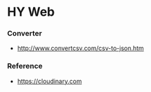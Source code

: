 # HY Web


### Converter

- http://www.convertcsv.com/csv-to-json.htm

### Reference

- https://cloudinary.com
